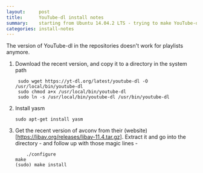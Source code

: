 ```yaml
---
layout:		post
title: 		YouTube-dl install notes
summary:	starting from Ubuntu 14.04.2 LTS - trying to make YouTube-dl work led me down a tunnel.
categories:	install-notes
---
```


The version of YouTube-dl in the repositories doesn't work for playlists anymore.  

1. Download the recent version, and copy it to a directory in the system path

   	    sudo wget https://yt-dl.org/latest/youtube-dl -O /usr/local/bin/youtube-dl 
	    sudo chmod a+x /usr/local/bin/youtube-dl
	    sudo ln -s /usr/local/bin/youtube-dl /usr/bin/youtube-dl

2. Install yasm

   	   sudo apt-get install yasm

3. Get the recent version of avconv from their (website)[https://libav.org/releases/libav-11.4.tar.gz]. Extract it and go into the directory - and follow up with those magic lines - 

       	   ./configure 
   	   make
   	   (sudo) make install
   